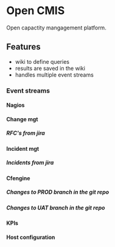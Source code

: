 # Open CMIS
Open capactity mangagement platform.

## Features

- wiki to define queries
- results are saved in the wiki
- handles multiple event streams

### Event streams
#### Nagios
#### Change mgt
##### RFC's from jira
#### Incident mgt
##### Incidents from jira
#### Cfengine
##### Changes to PROD branch in the git repo
##### Changes to UAT branch in the git repo
#### KPIs
#### Host configuration


			  


